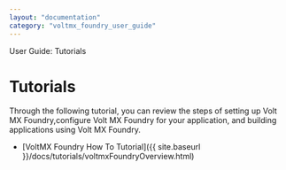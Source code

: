 ```yaml
---
layout: "documentation"
category: "voltmx_foundry_user_guide"
---
```

                              

User Guide: Tutorials

Tutorials
=========

Through the following tutorial, you can review the steps of setting up Volt MX Foundry,configure Volt MX Foundry for your application, and building applications using Volt MX Foundry.

*   [VoltMX Foundry How To Tutorial]({{ site.baseurl }}/docs/tutorials/voltmxFoundryOverview.html)

